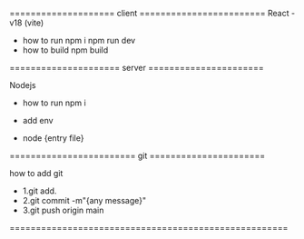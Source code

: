==================== client ======================== React - v18 (vite)

- how to run npm i npm run dev
- how to build npm build

===================== server ======================

Nodejs

- how to run npm i
- add env

- node {entry file}

======================== git ======================

how to add git

- 1.git add.
- 2.git commit -m"{any message}"
- 3.git push origin main

=====================================================